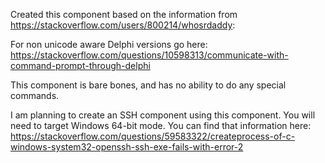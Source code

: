   Created this component based on the information from
  https://stackoverflow.com/users/800214/whosrdaddy:

  For non unicode aware Delphi versions go here:
  https://stackoverflow.com/questions/10598313/communicate-with-command-prompt-through-delphi

This component is bare bones, and has no ability to do any special commands.



I am planning to create an SSH component using this component.  You will need to target Windows 64-bit mode.  You can find that information here: https://stackoverflow.com/questions/59583322/createprocess-of-c-windows-system32-openssh-ssh-exe-fails-with-error-2
